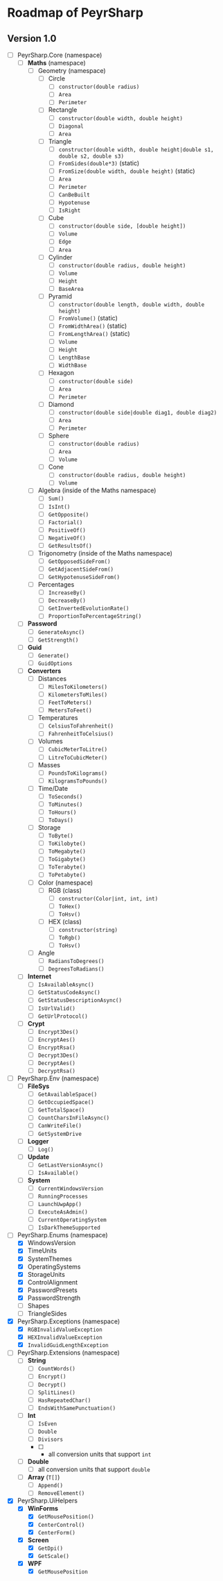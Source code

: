 # Roadmap of PeyrSharp
## Version 1.0
- [ ] PeyrSharp.Core (namespace)
    - [ ] **Maths** (namespace)
        - [ ] Geometry (namespace)
            - [ ] Circle
                - [ ] `constructor(double radius)`
                - [ ] `Area`
                - [ ] `Perimeter`
            - [ ] Rectangle
                - [ ] `constructor(double width, double height)`
                - [ ] `Diagonal`
                - [ ] `Area`
            - [ ] Triangle
                - [ ] `constructor(double width, double height|double s1, double s2, double s3)`
                - [ ] `FromSides(double*3)` (static)
                - [ ] `FromSize(double width, double height)` (static)
                - [ ] `Area`
                - [ ] `Perimeter`
                - [ ] `CanBeBuilt`
                - [ ] `Hypotenuse`
                - [ ] `IsRight`
            - [ ] Cube
                - [ ] `constructor(double side, [double height])`
                - [ ] `Volume`
                - [ ] `Edge`
                - [ ] `Area`
            - [ ] Cylinder
                - [ ] `constructor(double radius, double height)`
                - [ ] `Volume`
                - [ ] `Height`
                - [ ] `BaseArea`
            - [ ] Pyramid
                - [ ] `constructor(double length, double width, double height)`
                - [ ] `FromVolume()` (static)
                - [ ] `FromWidthArea()` (static)
                - [ ] `FromLengthArea()` (static)
                - [ ] `Volume`
                - [ ] `Height`
                - [ ] `LengthBase`
                - [ ] `WidthBase`
            - [ ] Hexagon
                - [ ] `constructor(double side)`
                - [ ] `Area`
                - [ ] `Perimeter`
            - [ ] Diamond
                - [ ] `constructor(double side|double diag1, double diag2)`
                - [ ] `Area`
                - [ ] `Perimeter`
            - [ ] Sphere
                - [ ] `constructor(double radius)`
                - [ ] `Area`
                - [ ] `Volume`
            - [ ] Cone
                - [ ] `constructor(double radius, double height)`
                - [ ] `Volume`
        - [ ] Algebra (inside of the Maths namespace)
            - [ ] `Sum()`
            - [ ] `IsInt()`
            - [ ] `GetOpposite()`
            - [ ] `Factorial()`
            - [ ] `PositiveOf()`
            - [ ] `NegativeOf()`
            - [ ] `GetResultsOf()`
        - [ ] Trigonometry (inside of the Maths namespace)
            - [ ] `GetOpposedSideFrom()`
            - [ ] `GetAdjacentSideFrom()`
            - [ ] `GetHypotenuseSideFrom()`
        - [ ] Percentages
            - [ ] `IncreaseBy()`
            - [ ] `DecreaseBy()`
            - [ ] `GetInvertedEvolutionRate()`
            - [ ] `ProportionToPercentageString()`
    - [ ] **Password**
        - [ ] `GenerateAsync()`
        - [ ] `GetStrength()`
    - [ ] **Guid**
        - [ ] `Generate()`
        - [ ] `GuidOptions`
    - [ ] **Converters**
        - [ ] Distances
            - [ ] `MilesToKilometers()`
            - [ ] `KilometersToMiles()`
            - [ ] `FeetToMeters()`
            - [ ] `MetersToFeet()`
        - [ ] Temperatures
            - [ ] `CelsiusToFahrenheit()`
            - [ ] `FahrenheitToCelsius()`
        - [ ] Volumes
            - [ ] `CubicMeterToLitre()`
            - [ ] `LitreToCubicMeter()`
        - [ ] Masses
            - [ ] `PoundsToKilograms()`
            - [ ] `KilogramsToPounds()`
        - [ ] Time/Date
            - [ ] `ToSeconds()`
            - [ ] `ToMinutes()`
            - [ ] `ToHours()`
            - [ ] `ToDays()`
        - [ ] Storage
            - [ ] `ToByte()`
            - [ ] `ToKilobyte()`
            - [ ] `ToMegabyte()`
            - [ ] `ToGigabyte()`
            - [ ] `ToTerabyte()`
            - [ ] `ToPetabyte()`
        - [ ] Color (namespace)
            - [ ] RGB (class)
                - [ ] `constructor(Color|int, int, int)`
                - [ ] `ToHex()`
                - [ ] `ToHsv()`
            - [ ] HEX (class)
                - [ ] `constructor(string)`
                - [ ] `ToRgb()`
                - [ ] `ToHsv()`
        - [ ] Angle
            - [ ] `RadiansToDegrees()`
            - [ ] `DegreesToRadians()`
    - [ ] **Internet**
        - [ ] `IsAvailableAsync()`
        - [ ] `GetStatusCodeAsync()`
        - [ ] `GetStatusDescriptionAsync()`
        - [ ] `IsUrlValid()`
        - [ ] `GetUrlProtocol()`
    - [ ] **Crypt**
        - [ ] `Encrypt3Des()`
        - [ ] `EncryptAes()`
        - [ ] `EncryptRsa()`
        - [ ] `Decrypt3Des()`
        - [ ] `DecryptAes()`
        - [ ] `DecryptRsa()`
- [ ] PeyrSharp.Env (namespace)
    - [ ] **FileSys**
        - [ ] `GetAvailableSpace()`
        - [ ] `GetOccupiedSpace()`
        - [ ] `GetTotalSpace()`
        - [ ] `CountCharsInFileAsync()`
        - [ ] `CanWriteFile()`
        - [ ] `GetSystemDrive`
    - [ ] **Logger**
        - [ ] `Log()`
    - [ ] **Update**
        - [ ] `GetLastVersionAsync()`
        - [ ] `IsAvailable()`
    - [ ] **System**
        - [ ] `CurrentWindowsVersion`
        - [ ] `RunningProcesses`
        - [ ] `LaunchUwpApp()`
        - [ ] `ExecuteAsAdmin()`
        - [ ] `CurrentOperatingSystem`
        - [ ] `IsDarkThemeSupported`
- [ ] PeyrSharp.Enums (namespace)
    - [x] WindowsVersion
    - [x] TimeUnits
    - [x] SystemThemes
    - [x] OperatingSystems
    - [x] StorageUnits
    - [x] ControlAlignment
    - [x] PasswordPresets
    - [x] PasswordStrength
    - [ ] Shapes
    - [ ] TriangleSides
- [x] PeyrSharp.Exceptions (namespace)
    - [x] `RGBInvalidValueException`
    - [x] `HEXInvalidValueException`
    - [x] `InvalidGuidLengthException`
- [ ] PeyrSharp.Extensions (namespace)
    - [ ] **String**
        - [ ] `CountWords()`
        - [ ] `Encrypt()`
        - [ ] `Decrypt()`
        - [ ] `SplitLines()`
        - [ ] `HasRepeatedChar()`
        - [ ] `EndsWithSamePunctuation()`
    - [ ] **Int**
        - [ ] `IsEven`
        - [ ] `Double`
        - [ ] `Divisors`
        - [ ] + all conversion units that support `int`
    - [ ] **Double**
        - [ ] all conversion units that support `double`
    - [ ] **Array** (`T[]`)
        - [ ] `Append()`
        - [ ] `RemoveElement()`
- [x] PeyrSharp.UiHelpers
    - [x] **WinForms**
        - [x] `GetMousePosition()`
        - [x] `CenterControl()`
        - [x] `CenterForm()`
    - [x] **Screen**
        - [x] `GetDpi()`
        - [x] `GetScale()`
    - [x] **WPF**
        - [x] `GetMousePosition`